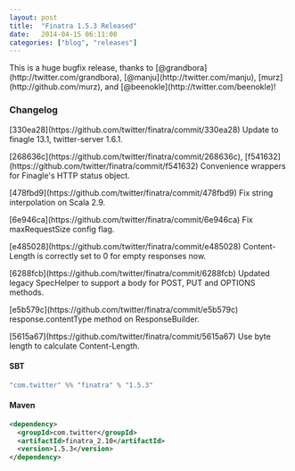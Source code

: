 ```yaml
---
layout: post
title:  "Finatra 1.5.3 Released"
date:   2014-04-15 06:11:00
categories: ["blog", "releases"]
---
```


<p class="lead">
This is a huge bugfix release, thanks to [@grandbora](http://twitter.com/grandbora), [@manju](http://twitter.com/manju), [murz](http://github.com/murz), and [@beenokle](http://twitter.com/beenokle)!

### Changelog

<p class="lead">
[330ea28](https://github.com/twitter/finatra/commit/330ea28) Update to finagle 13.1, twitter-server 1.6.1.

<p class="lead">
[268636c](https://github.com/twitter/finatra/commit/268636c), [f541632](https://github.com/twitter/finatra/commit/f541632) Convenience wrappers for Finagle's HTTP status object.

<p class="lead">
[478fbd9](https://github.com/twitter/finatra/commit/478fbd9) Fix string interpolation on Scala 2.9.

<p class="lead">
[6e946ca](https://github.com/twitter/finatra/commit/6e946ca) Fix maxRequestSize config flag.

<p class="lead">
[e485028](https://github.com/twitter/finatra/commit/e485028) Content-Length is correctly set to 0 for empty responses now.

<p class="lead">
[6288fcb](https://github.com/twitter/finatra/commit/6288fcb) Updated legacy SpecHelper to support a body for POST, PUT and OPTIONS methods.

<p class="lead">
[e5b579c](https://github.com/twitter/finatra/commit/e5b579c) response.contentType method on ResponseBuilder.

<p class="lead">
[5615a67](https://github.com/twitter/finatra/commit/5615a67) Use byte length to calculate Content-Length.


<br/>

#### SBT

```scala
"com.twitter" %% "finatra" % "1.5.3"
```

#### Maven

```xml
<dependency>
  <groupId>com.twitter</groupId>
  <artifactId>finatra_2.10</artifactId>
  <version>1.5.3</version>
</dependency>
```
